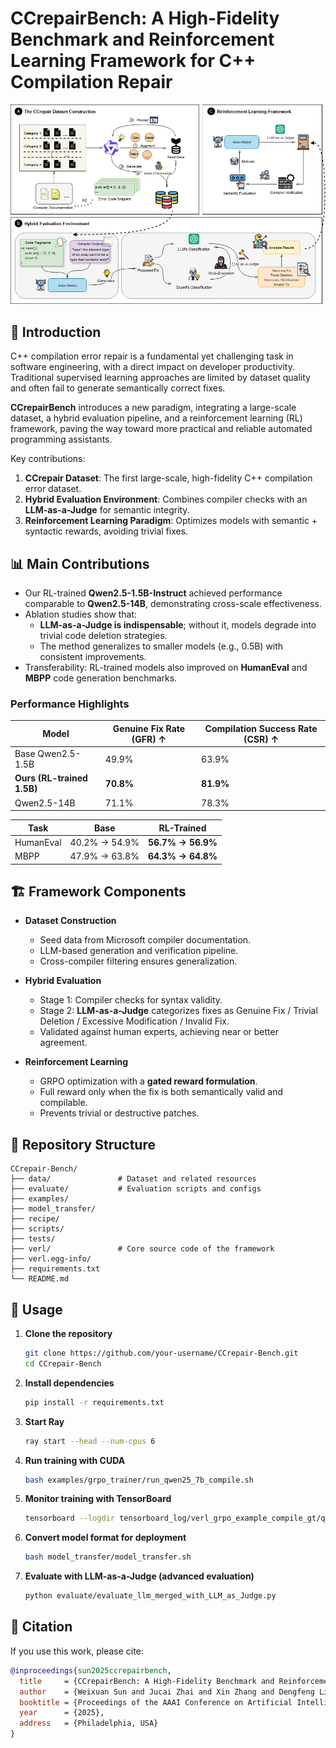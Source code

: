 # CCrepairBench: A High-Fidelity Benchmark and Reinforcement Learning Framework for C++ Compilation Repair  

![Framework Overview](./asset/Framework.png) 


## 🌟 Introduction  

C++ compilation error repair is a fundamental yet challenging task in software engineering, with a direct impact on developer productivity. Traditional supervised learning approaches are limited by dataset quality and often fail to generate semantically correct fixes.  

**CCrepairBench** introduces a new paradigm, integrating a large-scale dataset, a hybrid evaluation pipeline, and a reinforcement learning (RL) framework, paving the way toward more practical and reliable automated programming assistants.  

Key contributions:  
1. **CCrepair Dataset**: The first large-scale, high-fidelity C++ compilation error dataset.  
2. **Hybrid Evaluation Environment**: Combines compiler checks with an **LLM-as-a-Judge** for semantic integrity.  
3. **Reinforcement Learning Paradigm**: Optimizes models with semantic + syntactic rewards, avoiding trivial fixes.  

## 📊 Main Contributions  

- Our RL-trained **Qwen2.5-1.5B-Instruct** achieved performance comparable to **Qwen2.5-14B**, demonstrating cross-scale effectiveness.  
- Ablation studies show that:  
  - **LLM-as-a-Judge is indispensable**; without it, models degrade into trivial code deletion strategies.  
  - The method generalizes to smaller models (e.g., 0.5B) with consistent improvements.  
- Transferability: RL-trained models also improved on **HumanEval** and **MBPP** code generation benchmarks.  

### Performance Highlights  

| Model | Genuine Fix Rate (GFR) ↑ | Compilation Success Rate (CSR) ↑ |
|-------|-------------------------|----------------------------------|
| Base Qwen2.5-1.5B | 49.9% | 63.9% |
| **Ours (RL-trained 1.5B)** | **70.8%** | **81.9%** |
| Qwen2.5-14B | 71.1% | 78.3% |

| Task | Base | RL-Trained |
|------|------|------------|
| HumanEval | 40.2% → 54.9% | **56.7% → 56.9%** |
| MBPP | 47.9% → 63.8% | **64.3% → 64.8%** |  

## 🏗️ Framework Components  

- **Dataset Construction**  
  - Seed data from Microsoft compiler documentation.  
  - LLM-based generation and verification pipeline.  
  - Cross-compiler filtering ensures generalization.  

- **Hybrid Evaluation**  
  - Stage 1: Compiler checks for syntax validity.  
  - Stage 2: **LLM-as-a-Judge** categorizes fixes as Genuine Fix / Trivial Deletion / Excessive Modification / Invalid Fix.  
  - Validated against human experts, achieving near or better agreement.  

- **Reinforcement Learning**  
  - GRPO optimization with a **gated reward formulation**.  
  - Full reward only when the fix is both semantically valid and compilable.  
  - Prevents trivial or destructive patches.  

## 📂 Repository Structure  

```plaintext
CCrepair-Bench/
├── data/               # Dataset and related resources
├── evaluate/           # Evaluation scripts and configs
├── examples/           
├── model_transfer/    
├── recipe/             
├── scripts/           
├── tests/             
├── verl/               # Core source code of the framework
├── verl.egg-info/      
├── requirements.txt    
└── README.md           

```

## 🚀 Usage  

1. **Clone the repository**  
   ```bash
   git clone https://github.com/your-username/CCrepair-Bench.git
   cd CCrepair-Bench
   ```

2. **Install dependencies**  
   ```bash
   pip install -r requirements.txt
   ```

3. **Start Ray**  
   ```bash
   ray start --head --num-cpus 6
   ```

4. **Run training with CUDA**  
   ```bash
   bash examples/grpo_trainer/run_qwen25_7b_compile.sh
   ```

5. **Monitor training with TensorBoard**  
   ```bash
   tensorboard --logdir tensorboard_log/verl_grpo_example_compile_gt/qwen2_1.5b_compile_rm_gt
   ```

6. **Convert model format for deployment**   
   ```bash
   bash model_transfer/model_transfer.sh
   ```

7. **Evaluate with LLM-as-a-Judge (advanced evaluation)**   
   ```bash
   python evaluate/evaluate_llm_merged_with_LLM_as_Judge.py 
   ```


## 🤝 Citation  

If you use this work, please cite:  

```bibtex
@inproceedings{sun2025ccrepairbench,
  title     = {CCrepairBench: A High-Fidelity Benchmark and Reinforcement Learning Framework for C++ Compilation Repair},
  author    = {Weixuan Sun and Jucai Zhai and Xin Zhang and Dengfeng Liu and Xiaojun Wu and Qiaobo Hao and AIMgroup and Yang Fang and Jiuyang Tang},
  booktitle = {Proceedings of the AAAI Conference on Artificial Intelligence},
  year      = {2025},
  address   = {Philadelphia, USA}
}

```  
